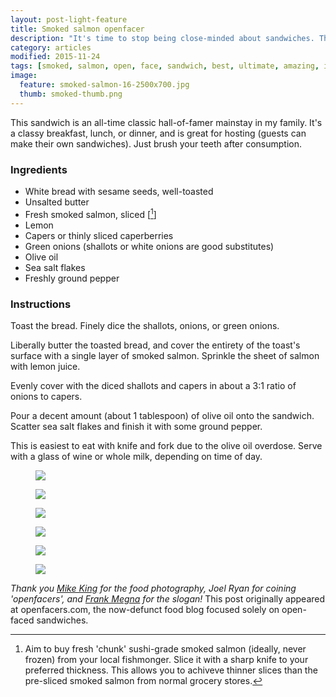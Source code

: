 ```yaml
---
layout: post-light-feature
title: Smoked salmon openfacer
description: "It's time to stop being close-minded about sandwiches. This is the best."
category: articles
modified: 2015-11-24
tags: [smoked, salmon, open, face, sandwich, best, ultimate, amazing, incredible, awe, inspiring, feed, feeding, food]
image:
  feature: smoked-salmon-16-2500x700.jpg
  thumb: smoked-thumb.png
---
```


This sandwich is an all-time classic hall-of-famer mainstay in my family. It's a classy breakfast, lunch, or dinner, and is great for hosting (guests can make their own sandwiches). Just brush your teeth after consumption.

### Ingredients

* White bread with sesame seeds, well-toasted
* Unsalted butter
* Fresh smoked salmon, sliced [[^1]]
* Lemon
* Capers or thinly sliced caperberries
* Green onions (shallots or white onions are good substitutes)
* Olive oil
* Sea salt flakes
* Freshly ground pepper

### Instructions
Toast the bread. Finely dice the shallots, onions, or green onions.

Liberally butter the toasted bread, and cover the entirety of the toast's surface with a single layer of smoked salmon. Sprinkle the sheet of salmon with lemon juice.

Evenly cover with the diced shallots and capers in about a 3:1 ratio of onions to capers.

Pour a decent amount (about 1 tablespoon) of olive oil onto the sandwich. Scatter sea salt flakes and finish it with some ground pepper.

This is easiest to eat with knife and fork due to the olive oil overdose. Serve with a glass of wine or whole milk, depending on time of day.

[^1]: Aim to buy fresh 'chunk' sushi-grade smoked salmon (ideally, never frozen) from your local fishmonger. Slice it with a sharp knife to your preferred thickness. This allows you to achiveve thinner slices than the pre-sliced smoked salmon from normal grocery stores.

<figure>
	<img src="/images/smoked-salmon-9.jpg">
</figure>

<figure>
	<img src="/images/smoked-salmon-1.jpg">
</figure>

<figure>
	<img src="/images/smoked-salmon-7.jpg">
</figure>

<figure>
	<img src="/images/smoked-salmon-8.jpg">
</figure>

<figure>
	<img src="/images/smoked-salmon-15.jpg">
</figure>

<figure>
	<img src="/images/smoked-salmon-16.jpg">
</figure>

*Thank you [Mike King](http://michaelelliotking.com/) for the food photography, Joel Ryan for coining 'openfacers', and [Frank Megna](http://cargocollective.com/frankmegna) for the slogan!* This post originally appeared at openfacers.com, the now-defunct food blog focused solely on open-faced sandwiches.



